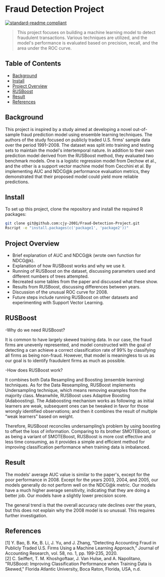# Fraud Detection Project

[![standard-readme compliant](https://img.shields.io/badge/readme%20style-standard-brightgreen.svg?style=flat-square)](https://github.com/RichardLitt/standard-readme)

> This project focuses on building a machine learning model to detect fraudulent transactions. Various techniques are utilized, and the model's performance is evaluated based on precision, recall, and the area under the ROC curve.

## Table of Contents
- [Background](#background)
- [Install](#install)
- [Project Overview](#project-overview)
- [RUSBoost](#rusboost)
- [Result](#result)
- [References](#references)

## Background

This project is inspired by a study aimed at developing a novel out-of-sample fraud prediction model using ensemble learning techniques. The authors of the study focused on publicly traded U.S. firms' sample data over the period 1991–2008. The dataset was split into training and testing sets to maintain the model's intertemporal nature. In addition to their own prediction model derived from the RUSBoost method, they evaluated two benchmark models. One is a logistic regression model from Dechow et al., and the other is a support vector machine model from Cecchini et al. By implementing AUC and NDCG@k performance evaluation metrics, they demonstrated that their proposed model could yield more reliable predictions.

## Install

To set up this project, clone the repository and install the required R packages:

```bash
git clone git@github.com:cjy-2001/Fraud-Detection-Project.git
Rscript -e "install.packages(c('package1', 'package2'))"
```

## Project Overview

- Brief explanation of AUC and NDCG@k (wrote own function for NDCG@k).
- Explanation of how RUSBoost works and why we use it.
- Running of RUSBoost on the dataset, discussing parameters used and different numbers of trees attempted.
- Recreated some tables from the paper and discussed what these show.
- Results from RUSBoost, discussing differences between years.
- Discussion of the unusual ROC curve for 2008.
- Future steps include running RUSBoost on other datasets and experimenting with Support Vector Learning.


## RUSBoost

-Why do we need RUSBoost?

It is common to have largely skewed training data. In our case, the fraud firms are unevenly represented, and model constructed with the goal of detecting a can achieve a correct classification rate of 99% by classifying all firms as being non-fraud. However, that model is meaningless to us as our goal is to identify fraudulent firms as much as possible.

-How does RUSBoost work?

It combines both Data Resampling and Boosting (ensemble learning) techniques. As for the Data Reseampling, RUSBoost implements Undersampling technique, which means removing examples from the majority class. Meanwhile, RUSBoost uses Adaptive Boosting (Adaboosting). The Adaboosting mechanism works as following: as initial learners are weak, subsequent ones can be tweaked in favor for those wrongly identified observations; and then it combines the result of multiple “weak learners” based on weight. 

Therefore, RUSBoost reconciles undersampling’s problem by using boosting to offset the loss of information. Comparing to its brother SMOTEBoost, or as being a variant of SMOTEBoost, RUSBoost is more cost effective and less time consuming, as it provides a simple and efficient method for improving classification performance when training data is imbalanced. 

## Result

The models' average AUC value is similar to the paper's, except for the poor performance in 2008. Except for the years 2003, 2004, and 2005, our models generally do not perform well on the NDCG@k metric. Our models have a much higher average sensitivity, indicating that they are doing a better job. Our models have a slightly lower precision score.

The general trend is that the overall accuracy rate declines over the years, but this does not explain why the 2008 model is so unusual. This requires further investigation.

## References

[1] Y. Bao, B. Ke, B. Li, J. Yu, and J. Zhang, "Detecting Accounting Fraud in Publicly Traded U.S. Firms Using a Machine Learning Approach," Journal of Accounting Research, vol. 58, no. 1, pp. 199-235, 2020.<br />
[2] C. Seiffert, T. M. Khoshgoftaar, J. Van Hulse, and A. Napolitano, "RUSBoost: Improving Classification Performance when Training Data is Skewed," Florida Atlantic University, Boca Raton, Florida, USA, n.d.<br />